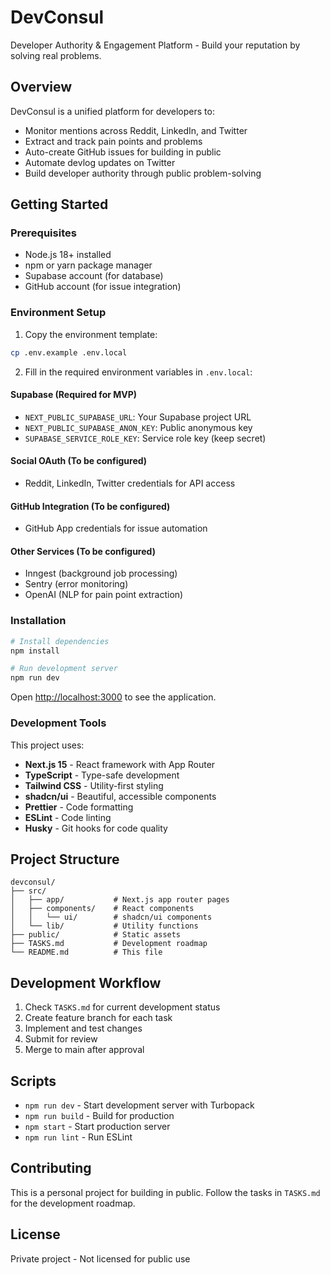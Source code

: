 # DevConsul

Developer Authority & Engagement Platform - Build your reputation by solving real problems.

## Overview

DevConsul is a unified platform for developers to:
- Monitor mentions across Reddit, LinkedIn, and Twitter
- Extract and track pain points and problems
- Auto-create GitHub issues for building in public
- Automate devlog updates on Twitter
- Build developer authority through public problem-solving

## Getting Started

### Prerequisites

- Node.js 18+ installed
- npm or yarn package manager
- Supabase account (for database)
- GitHub account (for issue integration)

### Environment Setup

1. Copy the environment template:
```bash
cp .env.example .env.local
```

2. Fill in the required environment variables in `.env.local`:

#### Supabase (Required for MVP)
- `NEXT_PUBLIC_SUPABASE_URL`: Your Supabase project URL
- `NEXT_PUBLIC_SUPABASE_ANON_KEY`: Public anonymous key
- `SUPABASE_SERVICE_ROLE_KEY`: Service role key (keep secret)

#### Social OAuth (To be configured)
- Reddit, LinkedIn, Twitter credentials for API access

#### GitHub Integration (To be configured)
- GitHub App credentials for issue automation

#### Other Services (To be configured)
- Inngest (background job processing)
- Sentry (error monitoring)
- OpenAI (NLP for pain point extraction)

### Installation

```bash
# Install dependencies
npm install

# Run development server
npm run dev
```

Open [http://localhost:3000](http://localhost:3000) to see the application.

### Development Tools

This project uses:
- **Next.js 15** - React framework with App Router
- **TypeScript** - Type-safe development
- **Tailwind CSS** - Utility-first styling
- **shadcn/ui** - Beautiful, accessible components
- **Prettier** - Code formatting
- **ESLint** - Code linting
- **Husky** - Git hooks for code quality

## Project Structure

```
devconsul/
├── src/
│   ├── app/           # Next.js app router pages
│   ├── components/    # React components
│   │   └── ui/        # shadcn/ui components
│   └── lib/           # Utility functions
├── public/            # Static assets
├── TASKS.md           # Development roadmap
└── README.md          # This file
```

## Development Workflow

1. Check `TASKS.md` for current development status
2. Create feature branch for each task
3. Implement and test changes
4. Submit for review
5. Merge to main after approval

## Scripts

- `npm run dev` - Start development server with Turbopack
- `npm run build` - Build for production
- `npm start` - Start production server
- `npm run lint` - Run ESLint

## Contributing

This is a personal project for building in public. Follow the tasks in `TASKS.md` for the development roadmap.

## License

Private project - Not licensed for public use
